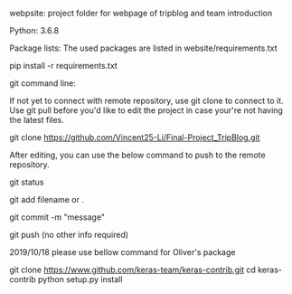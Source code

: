 webpsite: project folder for webpage of tripblog and team introduction

Python: 3.6.8

Package lists: The used packages are listed in website/requirements.txt

pip install -r requirements.txt

git command line:

If not yet to connect with remote repository, use git clone to connect to it.
Use git pull before you'd like to edit the project in case your're not having the latest files.

git clone https://github.com/Vincent25-Li/Final-Project_TripBlog.git


After editing, you can use the below command to push to the remote repository.

git status

git add filename or .

git commit -m "message"

git push (no other info required)


2019/10/18 please use bellow command for Oliver's package

git clone https://www.github.com/keras-team/keras-contrib.git
cd keras-contrib
python setup.py install
